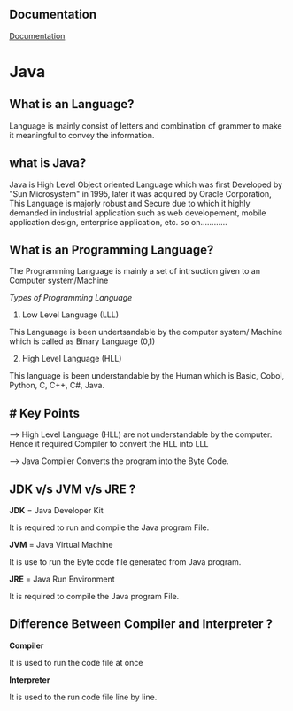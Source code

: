 
## Documentation

[Documentation](https://linktodocumentation)

# Java 
**What is an Language?**
--
Language is mainly consist of letters and combination of grammer to make it meaningful to convey the information.

**what is Java?**
--
Java is High Level Object oriented Language which was first Developed by "Sun Microsystem" in 1995, later it was acquired by Oracle Corporation, This Language is majorly robust and Secure due to which it highly demanded in industrial application such as web developement, mobile application design, enterprise application, etc. so on............

**What is an Programming Language?**
--
The Programming Language is mainly a set of intrsuction given to an Computer system/Machine

_Types of Programming Language_

1. Low Level Language (LLL)

This Languaage is been undertsandable by the computer system/ Machine which is called as Binary Language (0,1)

2. High Level Language (HLL)

This language is been understandable by the Human which is Basic, Cobol, Python, C, C++, C#, Java.

**# Key Points**
--
--> High Level Language (HLL) are not understandable by the computer. Hence it required Compiler to convert the HLL into LLL

--> Java Compiler Converts the program into the Byte Code.

**JDK v/s JVM v/s JRE ?**
--
**JDK** = Java Developer Kit

It is required to run and compile the Java program File.

**JVM** = Java Virtual Machine

It is use to run the Byte code file generated from Java program.

**JRE** = Java Run Environment

It is required to compile the Java program File.

**Difference Between Compiler and Interpreter ?**
--
**Compiler** 

It is used to run the code file at once

**Interpreter** 

It is used to the run code file line by line.




